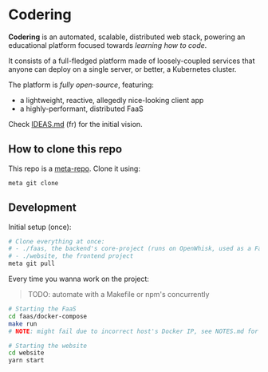 # Codering

**Codering** is an automated, scalable, distributed web stack, powering an educational platform focused towards _learning how to code_.

It consists of a full-fledged platform made of loosely-coupled services that anyone can deploy on a single server, or better, a Kubernetes cluster.

The platform is _fully open-source_, featuring:

- a lightweight, reactive, allegedly nice-looking client app
- a highly-performant, distributed FaaS

Check [IDEAS.md](./IDEAS.md) (fr) for the initial vision.

## How to clone this repo

This repo is a [meta-repo](https://github.com/mateodelnorte/meta). Clone it using:

`meta git clone`

## Development

Initial setup (once):

``` sh
# Clone everything at once:
# - ./faas, the backend's core-project (runs on OpenWhisk, used as a FaaS cluster / API for codering's runtimes)
# - ./website, the frontend project
meta git pull
```

Every time you wanna work on the project:

> TODO: automate with a Makefile or npm's concurrently

``` sh
# Starting the FaaS
cd faas/docker-compose
make run
# NOTE: might fail due to incorrect host's Docker IP, see NOTES.md for a workaround.

# Starting the website
cd website
yarn start
```
